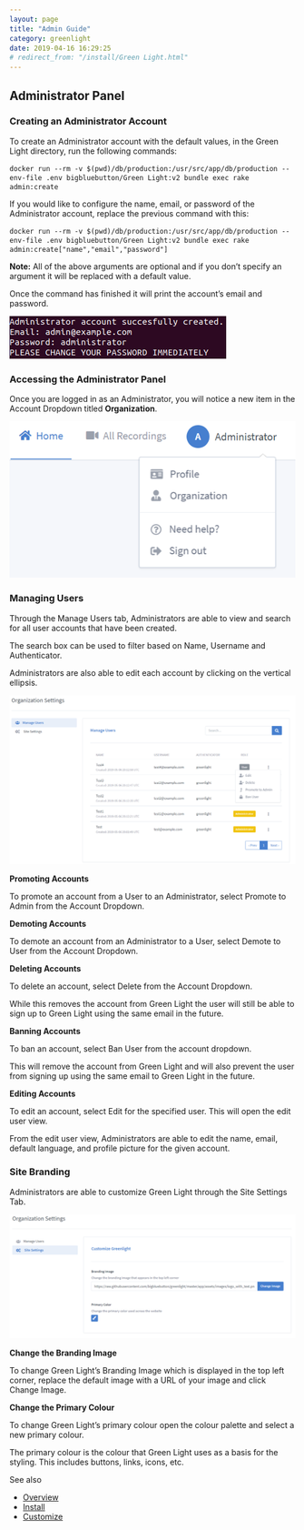 ```yaml
---
layout: page
title: "Admin Guide"
category: greenlight
date: 2019-04-16 16:29:25
# redirect_from: "/install/Green Light.html"
---
```


## Administrator Panel

### Creating an Administrator Account

To create an Administrator account with the default values, in the Green Light directory, run the following commands:
```
docker run --rm -v $(pwd)/db/production:/usr/src/app/db/production --env-file .env bigbluebutton/Green Light:v2 bundle exec rake admin:create
```

If you would like to configure the name, email, or password of the Administrator account, replace the previous command with this: 
```
docker run --rm -v $(pwd)/db/production:/usr/src/app/db/production --env-file .env bigbluebutton/Green Light:v2 bundle exec rake admin:create["name","email","password"]
```

**Note:** All of the above arguments are optional and if you don’t specify an argument it will be replaced with a default value.

Once the command has finished it will print the account’s email and password.

![Green Light Administrator Account Create](/images/Greenlight/admin_account_create.png)

### Accessing the Administrator Panel

Once you are logged in as an Administrator, you will notice a new item in the Account Dropdown titled **Organization**.

![Green Light Administrator Access](/images/Greenlight/admin_access.png)

### Managing Users

Through the Manage Users tab, Administrators are able to view and search for all user accounts that have been created. 

The search box can be used to filter based on Name, Username and Authenticator.

Administrators are also able to edit each account by clicking on the vertical ellipsis.

![Green Light Administrator Manage Users](/images/Greenlight/admin_manage_users.png)

**Promoting Accounts**

To promote an account from a User to an Administrator, select Promote to Admin from the Account Dropdown.

**Demoting Accounts**

To demote an account from an Administrator to a User, select Demote to User from the Account Dropdown.

**Deleting Accounts**

To delete an account, select Delete from the Account Dropdown. 

While this removes the account from Green Light the user will still be able to sign up to Green Light using the same email in the future.

**Banning Accounts**

To ban an account, select Ban User from the account dropdown.

This will remove the account from Green Light and will also prevent the user from signing up using the same email to Green Light in the future.

**Editing Accounts**

To edit an account, select Edit for the specified user. This will open the edit user view.

From the edit user view, Administrators are able to edit the name, email, default language, and profile picture for the given account.

### Site Branding

Administrators are able to customize Green Light through the Site Settings Tab.

![Green Light Administrator Manage Users](/images/Greenlight/admin_site_settings.png)

**Change the Branding Image**

To change Green Light’s Branding Image which is displayed in the top left corner, replace the default image with a URL of your image and click Change Image.

**Change the Primary Colour**

To change Green Light’s primary colour open the colour palette and select a new primary colour.

The primary colour is the colour that Green Light uses as a basis for the styling. This includes buttons, links, icons, etc.

See also
  * [Overview](/greenlight/gl-overview.html)
  * [Install](/greenlight/gl-install.html)
  * [Customize](/greenlight/gl-customize.html)

